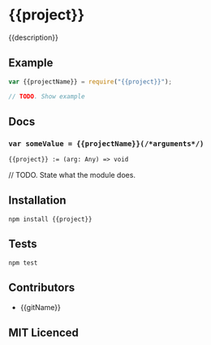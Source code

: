 # {{project}}

<!--
    [![build status][build-png]][build]
    [![Coverage Status][cover-png]][cover]
    [![Davis Dependency status][dep-png]][dep]
-->

<!-- [![NPM][npm-png]][npm] -->

<!-- [![browser support][test-png]][test] -->

{{description}}

## Example

```js
var {{projectName}} = require("{{project}}");

// TODO. Show example
```

## Docs

### `var someValue = {{projectName}}(/*arguments*/)`

<!--
  This is a jsig notation of your interface.
  https://github.com/Raynos/jsig
-->
```ocaml
{{project}} := (arg: Any) => void
```

// TODO. State what the module does.

## Installation

`npm install {{project}}`

## Tests

`npm test`

## Contributors

 - {{gitName}}

## MIT Licenced

  [build-png]: https://secure.travis-ci.org/serapath/{{project}}.png
  [build]: https://travis-ci.org/serapath/{{project}}
  [cover-png]: https://coveralls.io/repos/serapath/{{project}}/badge.png
  [cover]: https://coveralls.io/r/serapath/{{project}}
  [dep-png]: https://david-dm.org/serapath/{{project}}.png
  [dep]: https://david-dm.org/serapath/{{project}}
  [test-png]: https://ci.testling.com/serapath/{{project}}.png
  [tes]: https://ci.testling.com/serapath/{{project}}
  [npm-png]: https://nodei.co/npm/{{project}}.png?stars&downloads
  [npm]: https://nodei.co/npm/{{project}}
